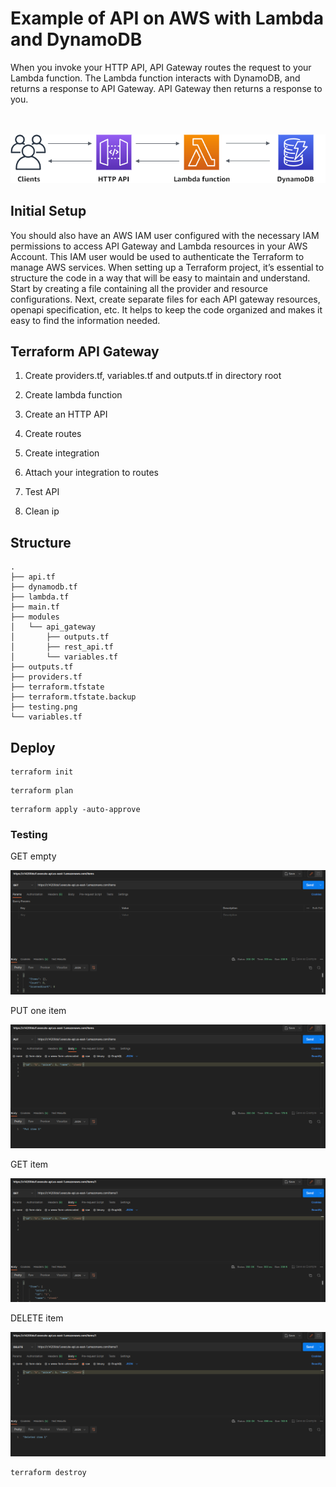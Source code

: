 # Example of API on AWS  with Lambda and DynamoDB

When you invoke your HTTP API, API Gateway routes the request to your Lambda function. The Lambda function interacts with DynamoDB, and returns a response to API Gateway. API Gateway then returns a response to you.

\
\
![arquitecture](0.png)





## Initial Setup

You should also have an AWS IAM user configured with the necessary  IAM permissions to access API Gateway and Lambda resources in your AWS Account. 
This IAM user would be used to authenticate the Terraform  to manage AWS services. When setting up a Terraform project, it’s essential to structure the code in a way that will be easy to maintain and understand. Start by creating a file containing all the provider and resource configurations. 
Next, create separate files for each API gateway resources, openapi specification, etc. It helps to keep the code organized and makes it easy to find the information needed.


## Terraform API Gateway 

1. Create providers.tf, variables.tf and outputs.tf in directory root

2. Create lambda function

3. Create an HTTP API

4. Create routes

5. Create integration

6. Attach your integration to routes

7. Test API

8. Clean ip

 

## Structure

```
.
├── api.tf
├── dynamodb.tf
├── lambda.tf
├── main.tf
├── modules
│   └── api_gateway
│       ├── outputs.tf
│       ├── rest_api.tf
│       └── variables.tf
├── outputs.tf
├── providers.tf
├── terraform.tfstate
├── terraform.tfstate.backup
├── testing.png
└── variables.tf

```
## Deploy 

```
terraform init 
```

```
terraform plan
```
```
terraform apply -auto-approve 
```

### Testing


GET empty

![testing](1.png)

PUT one item

![testing](2.png)

GET item 

![testing](3.png)


DELETE item 

![testing](4.png)


```
terraform destroy
```



